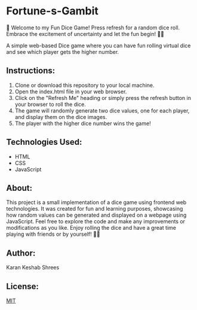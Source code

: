 # Fortune-s-Gambit
🎲 Welcome to my Fun Dice Game! Press refresh for a random dice roll. Embrace the excitement of uncertainty and let the fun begin! 🎉💫

A simple web-based Dice game where you can have fun rolling virtual dice and see which player gets the higher number.

## **Instructions:**

1. Clone or download this repository to your local machine.
2. Open the index.html file in your web browser.
3. Click on the "Refresh Me" heading or simply press the refresh button in your browser to roll the dice.
4. The game will randomly generate two dice values, one for each player, and display them on the dice images.
5. The player with the higher dice number wins the game!
   

## **Technologies Used:**

- HTML
- CSS
- JavaScript
  

## **About:**

This project is a small implementation of a dice game using frontend web technologies. It was created for fun and learning purposes, showcasing how random values can be generated and displayed on a webpage using JavaScript. Feel free to explore the code and make any improvements or modifications as you like. Enjoy rolling the dice and have a great time playing with friends or by yourself! 🎲🎉


## **Author:**

Karan Keshab Shrees


## **License:**

[MIT](https://choosealicense.com/licenses/mit/)
